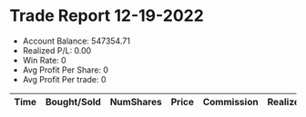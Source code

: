 # Trade Report 12-19-2022
- Account Balance: 547354.71
- Realized P/L: 0.00
- Win Rate: 0
- Avg Profit Per Share: 0
- Avg Profit Per trade: 0

| Time   | Bought/Sold   | NumShares   | Price   | Commission   | RealizedPL   | Name   |
|--------|---------------|-------------|---------|--------------|--------------|--------|